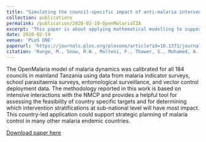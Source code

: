 ```yaml
---
title: "Simulating the council-specific impact of anti-malaria interventions: a tool to support malaria strategic planning in Tanzania"
collection: publications
permalink: /publication/2020-02-19-OpenMalariaTZA
excerpt: 'This paper is about applying mathematical modelling to support strategic planning in Tanzania'
date: 2020-02-19
venue: 'PLoS ONE'
paperurl: 'https://journals.plos.org/plosone/article?id=10.1371/journal.pone.0228469'
citation: 'Runge, M., Snow, R.W., Molteni, F., Thawer, S., Mohamed, A., Mandike, R., Giorgi, E., Macharia, P.M., Smith, T.A., Lengeler, C., Pothin, E., 2020. Simulating the council-specific impact of anti-malaria interventions: A tool to support malaria strategic planning in Tanzania. PLoS ONE 15, e0228469. https://doi.org/10.1371/journal.pone.0228469'
---
```

The OpenMalaria model of malaria dynamics was calibrated for all 184 councils in mainland Tanzania using data from malaria indicator surveys, school parasitaemia surveys, entomological surveillance, and vector control deployment data. 
The methodology reported in this work is based on intensive interactions with the NMCP and provides a helpful tool for assessing the feasibility of 
country specific targets and for determining which intervention stratifications at sub-national level will have most impact. This country-led application 
could support strategic planning of malaria control in many other malaria endemic countries.

[Download paper here](https://journals.plos.org/plosone/article?id=10.1371/journal.pone.0228469)

